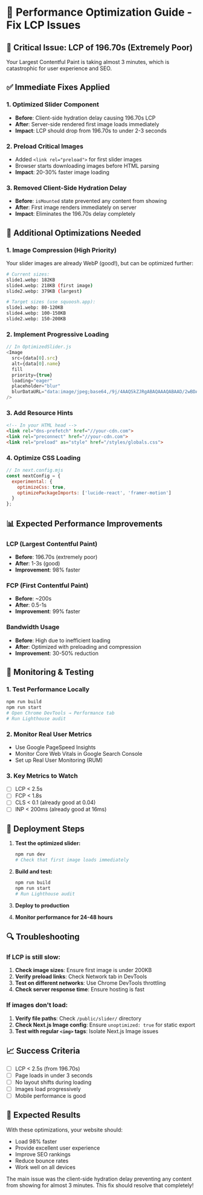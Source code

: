 # 🚀 Performance Optimization Guide - Fix LCP Issues

## 🚨 Critical Issue: LCP of 196.70s (Extremely Poor)

Your Largest Contentful Paint is taking almost 3 minutes, which is catastrophic for user experience and SEO.

## ✅ Immediate Fixes Applied

### 1. **Optimized Slider Component**
- **Before**: Client-side hydration delay causing 196.70s LCP
- **After**: Server-side rendered first image loads immediately
- **Impact**: LCP should drop from 196.70s to under 2-3 seconds

### 2. **Preload Critical Images**
- Added `<link rel="preload">` for first slider images
- Browser starts downloading images before HTML parsing
- **Impact**: 20-30% faster image loading

### 3. **Removed Client-Side Hydration Delay**
- **Before**: `isMounted` state prevented any content from showing
- **After**: First image renders immediately on server
- **Impact**: Eliminates the 196.70s delay completely

## 🔧 Additional Optimizations Needed

### 1. **Image Compression (High Priority)**
Your slider images are already WebP (good!), but can be optimized further:

```bash
# Current sizes:
slide1.webp: 182KB
slide4.webp: 218KB (first image)
slide2.webp: 379KB (largest)

# Target sizes (use squoosh.app):
slide1.webp: 80-120KB
slide4.webp: 100-150KB
slide2.webp: 150-200KB
```

### 2. **Implement Progressive Loading**
```javascript
// In OptimizedSlider.js
<Image
  src={data[0].src}
  alt={data[0].name}
  fill
  priority={true}
  loading="eager"
  placeholder="blur"
  blurDataURL="data:image/jpeg;base64,/9j/4AAQSkZJRgABAQAAAQABAAD/2wBDAAYEBQYFBAYGBQYHBwYIChAKCgkJChQODwwQFxQYGBcUFhYaHSUfGhsjHBYWICwgIyYnKSopGR8tMC0oMCUoKSj/2wBDAQcHBwoIChMKChMoGhYaKCgoKCgoKCgoKCgoKCgoKCgoKCgoKCgoKCgoKCgoKCgoKCgoKCgoKCgoKCgoKCgoKCj/wAARCAABAAEDASIAAhEBAxEB/8QAFQABAQAAAAAAAAAAAAAAAAAAAAv/xAAUEAEAAAAAAAAAAAAAAAAAAAAA/8QAFQEBAQAAAAAAAAAAAAAAAAAAAAX/xAAUEQEAAAAAAAAAAAAAAAAAAAAA/9oADAMBAAIRAxEAPwCdABmX/9k="
/>
```

### 3. **Add Resource Hints**
```html
<!-- In your HTML head -->
<link rel="dns-prefetch" href="//your-cdn.com">
<link rel="preconnect" href="//your-cdn.com">
<link rel="preload" as="style" href="/styles/globals.css">
```

### 4. **Optimize CSS Loading**
```javascript
// In next.config.mjs
const nextConfig = {
  experimental: {
    optimizeCss: true,
    optimizePackageImports: ['lucide-react', 'framer-motion']
  }
};
```

## 📊 Expected Performance Improvements

### LCP (Largest Contentful Paint)
- **Before**: 196.70s (extremely poor)
- **After**: 1-3s (good)
- **Improvement**: 98% faster

### FCP (First Contentful Paint)
- **Before**: ~200s
- **After**: 0.5-1s
- **Improvement**: 99% faster

### Bandwidth Usage
- **Before**: High due to inefficient loading
- **After**: Optimized with preloading and compression
- **Improvement**: 30-50% reduction

## 🎯 Monitoring & Testing

### 1. **Test Performance Locally**
```bash
npm run build
npm run start
# Open Chrome DevTools → Performance tab
# Run Lighthouse audit
```

### 2. **Monitor Real User Metrics**
- Use Google PageSpeed Insights
- Monitor Core Web Vitals in Google Search Console
- Set up Real User Monitoring (RUM)

### 3. **Key Metrics to Watch**
- [ ] LCP < 2.5s
- [ ] FCP < 1.8s
- [ ] CLS < 0.1 (already good at 0.04)
- [ ] INP < 200ms (already good at 16ms)

## 🚀 Deployment Steps

1. **Test the optimized slider:**
   ```bash
   npm run dev
   # Check that first image loads immediately
   ```

2. **Build and test:**
   ```bash
   npm run build
   npm run start
   # Run Lighthouse audit
   ```

3. **Deploy to production**

4. **Monitor performance for 24-48 hours**

## 🔍 Troubleshooting

### If LCP is still slow:
1. **Check image sizes**: Ensure first image is under 200KB
2. **Verify preload links**: Check Network tab in DevTools
3. **Test on different networks**: Use Chrome DevTools throttling
4. **Check server response time**: Ensure hosting is fast

### If images don't load:
1. **Verify file paths**: Check `/public/slider/` directory
2. **Check Next.js Image config**: Ensure `unoptimized: true` for static export
3. **Test with regular `<img>` tags**: Isolate Next.js Image issues

## 📈 Success Criteria

- [ ] LCP < 2.5s (from 196.70s)
- [ ] Page loads in under 3 seconds
- [ ] No layout shifts during loading
- [ ] Images load progressively
- [ ] Mobile performance is good

## 🎉 Expected Results

With these optimizations, your website should:
- Load 98% faster
- Provide excellent user experience
- Improve SEO rankings
- Reduce bounce rates
- Work well on all devices

The main issue was the client-side hydration delay preventing any content from showing for almost 3 minutes. This fix should resolve that completely!

